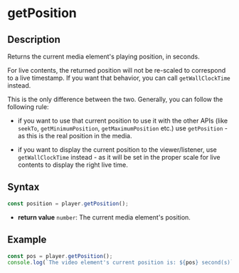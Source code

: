 # getPosition

## Description

Returns the current media element's playing position, in seconds.

For live contents, the returned position will not be re-scaled to correspond to
a live timestamp. If you want that behavior, you can call `getWallClockTime`
instead.

This is the only difference between the two. Generally, you can follow the
following rule:

- if you want to use that current position to use it with the other APIs
  (like `seekTo`, `getMinimumPosition`, `getMaximumPosition`
  etc.) use `getPosition` - as this is the real position in the media.

- if you want to display the current position to the viewer/listener, use
  `getWallClockTime` instead - as it will be set in the proper scale for
  live contents to display the right live time.

## Syntax

```js
const position = player.getPosition();
```

  - **return value** `number`: The current media element's position.

## Example

```js
const pos = player.getPosition();
console.log(`The video element's current position is: ${pos} second(s)`);
```
